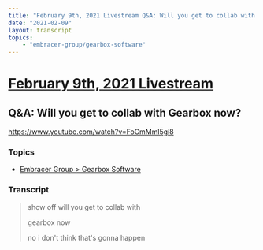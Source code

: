 ```yaml
---
title: "February 9th, 2021 Livestream Q&A: Will you get to collab with Gearbox now?"
date: "2021-02-09"
layout: transcript
topics:
    - "embracer-group/gearbox-software"
---
```

# [February 9th, 2021 Livestream](../2021-02-09.md)
## Q&A: Will you get to collab with Gearbox now?
https://www.youtube.com/watch?v=FoCmMml5gi8

### Topics
* [Embracer Group > Gearbox Software](../topics/embracer-group/gearbox-software.md)

### Transcript

> show off will you get to collab with
> 
> gearbox now
> 
> no i don't think that's gonna happen
> 

